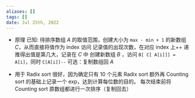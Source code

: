 ```yaml
---
aliases: []
tags: []
date: Jul 25th, 2022
---
```

- 原理
  已知: 待排序数组 _A_ 的取值范围，创建大小为 `max - min + 1` 的新数组 _C_，从而直接将值作为 index 访问
  记录值的出现次数，在对应 index 上++
  递推得出值是第几大，记录在 _C_ 中
  创建新数组 _B_ ，访问 `B[ C[ A[i]]] = A[i]`，同时 `C[A[i]]--`
  可选：复制数组回 _A_

- 用于 Radix sort 很好，因为确定只有 10 个元素
  Radix sort 额外再 Counting sort 的基础上记录一个 exp，达到计算每位数的目的。
  每次结束前将 Counting sort 原数组都进行一次排序（复制回去）

